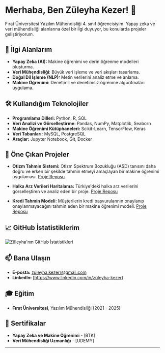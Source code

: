 # Merhaba, Ben Züleyha Kezer! 👋

Fırat Üniversitesi Yazılım Mühendisliği 4. sınıf öğrencisiyim. Yapay zeka ve veri mühendisliği alanlarına özel bir ilgi duyuyor, bu konularda projeler geliştiriyorum.

## 🚀 İlgi Alanlarım

- **Yapay Zeka (AI):** Makine öğrenimi ve derin öğrenme modelleri oluşturma.
- **Veri Mühendisliği:** Büyük veri işleme ve veri akışları tasarlama.
- **Doğal Dil İşleme (NLP):** Metin verilerini analiz etme ve anlama.
- **Makine Öğrenimi:** Denetimli ve denetimsiz öğrenme algoritmaları uygulama.

## 🛠️ Kullandığım Teknolojiler

- **Programlama Dilleri:** Python, R, SQL
- **Veri Analizi ve Görselleştirme:** Pandas, NumPy, Matplotlib, Seaborn
- **Makine Öğrenimi Kütüphaneleri:** Scikit-Learn, TensorFlow, Keras
- **Veri Tabanları:** MySQL, PostgreSQL
- **Araçlar:** Jupyter Notebook, Git, Docker

## 📝 Öne Çıkan Projeler

- **Otizm Tahmin Sistemi:** Otizm Spektrum Bozukluğu (ASD) tanısını daha doğru ve erken bir şekilde tahmin etmeyi amaçlayan bir makine öğrenimi uygulaması. [Proje Reposu](https://github.com/zuleyhakezerr/Autism-Prediction)

- **Halka Arz Verileri Haritalama:** Türkiye'deki halka arz verilerini görselleştiren ve analiz eden bir proje. [Proje Reposu](https://github.com/zuleyhakezerr/HalkaArzTrMap)

- **Kredi Tahmin Modeli:** Müşterilerin kredi başvurularının onaylanıp onaylanmayacağını tahmin eden bir makine öğrenimi modeli. [Proje Reposu](https://github.com/zuleyhakezerr/KREDI-TAHMIN)

## 📈 GitHub İstatistiklerim

![Züleyha'nın GitHub İstatistikleri](https://github-readme-stats.vercel.app/api?username=zuleyhakezerr&show_icons=true&theme=radical)

## 📫 Bana Ulaşın

- **E-posta:** zuleyha.kezerr@gmail.com
- **LinkedIn:** [https://www.linkedin.com/in/züleyha-kezer)

## 🎓 Eğitim

- **Fırat Üniversitesi**, Yazılım Mühendisliği (2021 - 2025)

## 🌟 Sertifikalar

- **Yapay Zeka ve Makine Öğrenimi** - [BTK]
- **Veri Mühendisliği Uzmanlığı** - [UDEMY]

---
